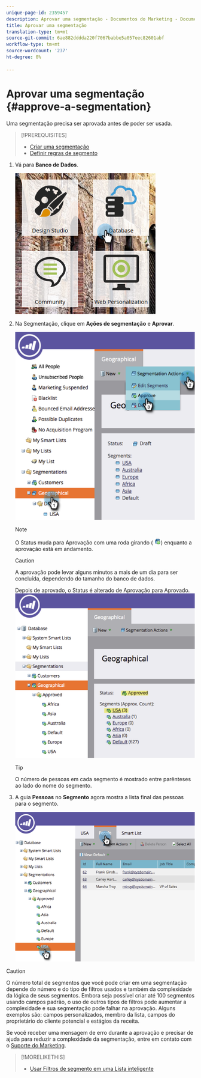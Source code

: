 ```yaml
---
unique-page-id: 2359457
description: Aprovar uma segmentação - Documentos do Marketing - Documentação do produto
title: Aprovar uma segmentação
translation-type: tm+mt
source-git-commit: 6ae882dddda220f7067babbe5a057eec82601abf
workflow-type: tm+mt
source-wordcount: '237'
ht-degree: 0%

---
```



# Aprovar uma segmentação {#approve-a-segmentation}

Uma segmentação precisa ser aprovada antes de poder ser usada.

>[!PREREQUISITES]
>
>* [Criar uma segmentação](create-a-segmentation.md)
>* [Definir regras de segmento](define-segment-rules.md)

>



1. Vá para **Banco de Dados**.

   ![](assets/image2017-3-28-14-3a25-3a49.png)

1. Na Segmentação, clique em **Ações de segmentação** e **Aprovar**.

   ![](assets/image2017-3-28-14-3a46-3a22.png)

   >[!NOTE]
   >
   >O Status muda para Aprovação com uma roda girando ( ![](assets/image2014-9-15-15-3a31-3a43.png)) enquanto a aprovação está em andamento.

   >[!CAUTION]
   >
   >A aprovação pode levar alguns minutos a mais de um dia para ser concluída, dependendo do tamanho do banco de dados.

   Depois de aprovado, o Status é alterado de Aprovação para Aprovado.
   ![](assets/image2017-3-28-14-3a46-3a44.png)

   >[!TIP]
   >
   >O número de pessoas em cada segmento é mostrado entre parênteses ao lado do nome do segmento.

1. A guia **Pessoas** no **Segmento** agora mostra a lista final das pessoas para o segmento.

   ![](assets/image2017-3-28-14-3a47-3a10.png)

>[!CAUTION]
>
>O número total de segmentos que você pode criar em uma segmentação depende do número e do tipo de filtros usados e também da complexidade da lógica de seus segmentos. Embora seja possível criar até 100 segmentos usando campos padrão, o uso de outros tipos de filtros pode aumentar a complexidade e sua segmentação pode falhar na aprovação. Alguns exemplos são: campos personalizados, membro da lista, campos do proprietário do cliente potencial e estágios da receita.
>
>Se você receber uma mensagem de erro durante a aprovação e precisar de ajuda para reduzir a complexidade da segmentação, entre em contato com o [Suporte do Marketing](https://docs.marketo.com/cdn-cgi/l/email-protection#93e0e6e3e3fce1e7d3fef2e1f8f6e7fcbdf0fcfe).

>[!MORELIKETHIS]
>
>* [Usar Filtros de segmento em uma Lista inteligente](use-segment-filters-in-a-smart-list.md)

>



